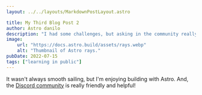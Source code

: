 ```yaml
---
layout: ../../layouts/MarkdownPostLayout.astro

title: My Third Blog Post 2
author: Astro danilo
description: "I had some challenges, but asking in the community really helped!"
image:
    url: "https://docs.astro.build/assets/rays.webp"
    alt: "Thumbnail of Astro rays."
pubDate: 2022-07-15
tags: ["learning in public"]
---
```

It wasn't always smooth sailing, but I'm enjoying building with Astro. And, the [Discord community](https://astro.build/chat) is really friendly and helpful!